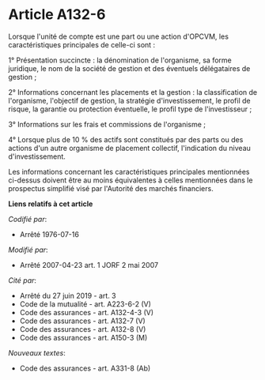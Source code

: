 # Article A132-6

Lorsque l'unité de compte est une part ou une action d'OPCVM, les caractéristiques principales de celle-ci sont :

1° Présentation succincte : la dénomination de l'organisme, sa forme juridique, le nom de la société de gestion et des
éventuels délégataires de gestion ;

2° Informations concernant les placements et la gestion : la classification de l'organisme, l'objectif de gestion, la
stratégie d'investissement, le profil de risque, la garantie ou protection éventuelle, le profil type de l'investisseur ;

3° Informations sur les frais et commissions de l'organisme ;

4° Lorsque plus de 10 % des actifs sont constitués par des parts ou des actions d'un autre organisme de placement collectif,
l'indication du niveau d'investissement.

Les informations concernant les caractéristiques principales mentionnées ci-dessus doivent être au moins équivalentes à
celles mentionnées dans le prospectus simplifié visé par l'Autorité des marchés financiers.

**Liens relatifs à cet article**

_Codifié par_:

  - Arrêté 1976-07-16

_Modifié par_:

  - Arrêté 2007-04-23 art. 1 JORF 2 mai 2007

_Cité par_:

  - Arrêté du 27 juin 2019 - art. 3
  - Code de la mutualité - art. A223-6-2 (V)
  - Code des assurances - art. A132-4-3 (V)
  - Code des assurances - art. A132-7 (V)
  - Code des assurances - art. A132-8 (V)
  - Code des assurances - art. A150-3 (M)

_Nouveaux textes_:

  - Code des assurances - art. A331-8 (Ab)
